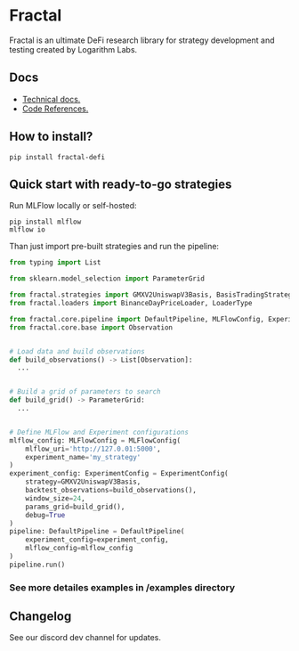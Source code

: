# Fractal
Fractal is an ultimate DeFi research library for strategy development and testing created by Logarithm Labs.

## Docs
- [Technical docs.](https://logarithm-labs.gitbook.io/fractal/)
- [Code References.](https://fractal.logarithm.fi/)


## How to install?
```
pip install fractal-defi
```

## Quick start with ready-to-go strategies

Run MLFlow locally or self-hosted:
```
pip install mlflow
mlflow io
```

Than just import pre-built strategies and run the pipeline:
```python
from typing import List

from sklearn.model_selection import ParameterGrid

from fractal.strategies import GMXV2UniswapV3Basis, BasisTradingStrategyHyperparams
from fractal.loaders import BinanceDayPriceLoader, LoaderType

from fractal.core.pipeline import DefaultPipeline, MLFlowConfig, ExperimentConfig
from fractal.core.base import Observation


# Load data and build observations
def build_observations() -> List[Observation]:
  ...


# Build a grid of parameters to search
def build_grid() -> ParameterGrid:
  ...


# Define MLFlow and Experiment configurations
mlflow_config: MLFlowConfig = MLFlowConfig(
    mlflow_uri='http://127.0.01:5000',
    experiment_name='my_strategy'
)
experiment_config: ExperimentConfig = ExperimentConfig(
    strategy=GMXV2UniswapV3Basis,
    backtest_observations=build_observations(),
    window_size=24,
    params_grid=build_grid(),
    debug=True
)
pipeline: DefaultPipeline = DefaultPipeline(
    experiment_config=experiment_config,
    mlflow_config=mlflow_config
)
pipeline.run()
```
### See more detailes examples in /examples directory

## Changelog
See our discord dev channel for updates.

